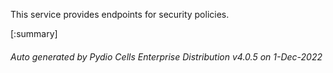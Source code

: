 






This service provides endpoints for security policies.

[:summary]

###### Auto generated by Pydio Cells Enterprise Distribution v4.0.5 on 1-Dec-2022
